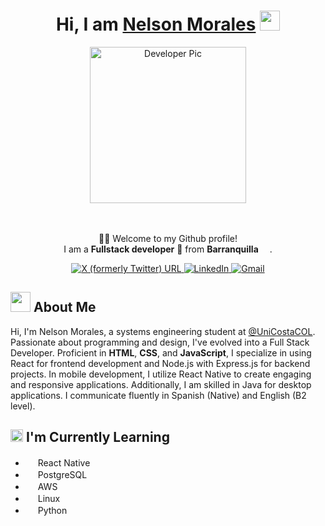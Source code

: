 <div align="center">
    <h1>Hi, I am <a href="https://nelson-portfolio-seven.vercel.app/" target="_blank">Nelson Morales</a> <img src="https://media.giphy.com/media/hvRJCLFzcasrR4ia7z/giphy.gif" width="32"></h1>
    <div>
        <img alt="Developer Pic" src="https://i.ibb.co/LpMDcyz/Me.png" width="250"/>
    </div>
    <br/>
    <br>
    <p>🙏🏻 Welcome to my Github profile!<br />
        I am a <b>Fullstack developer</b> 📌 from <b>Barranquilla</b> <img src="https://images.emojiterra.com/google/noto-emoji/unicode-15.1/color/512px/1f1e8-1f1f4.png" width="14" />.</p>
    <div>
        <a href="https://twitter.com/Cmrales26" target="_blank">
            <img alt="X (formerly Twitter) URL" src="https://img.shields.io/twitter/url?url=https%3A%2F%2Ftwitter.com%2FCmrales26&style=for-the-badge&logo=X&logoColor=%23FFF&label=twitter&labelColor=%23000&color=%23000">
        </a>
        <a href="https://www.linkedin.com/in/Cmrales26" target="_blank">
            <img alt="LinkedIn" src="https://img.shields.io/badge/linkedin-%230077B5.svg?&style=for-the-badge&logo=linkedin&logoColor=white" />
        </a>
        <a href="mailto:camilomorales2615@gmail.com" target="_blank">
            <img alt="Gmail" src="https://img.shields.io/badge/-Gmail-D14836?style=for-the-badge&logo=Gmail&logoColor=white" />
        </a>
    </div>
</div>

<div>
    <h2> <img src="https://slackmojis.com/emojis/52109-hello/download" width = "32"> About Me </h2>
    <p color="red">Hi, I'm Nelson Morales, a systems engineering student at <a href="https://twitter.com/UniCostaCOL" target="_blank">@UniCostaCOL</a>. Passionate about programming and design, I've evolved into a Full Stack Developer. Proficient in <b>HTML</b>, <b>CSS</b>, and  <b>JavaScript</b>, I specialize in using React for frontend development and Node.js with Express.js for backend projects. In mobile development, I utilize React Native to create engaging and responsive applications. Additionally, I am skilled in Java for desktop applications. I communicate fluently in Spanish (Native) and English (B2 level).</p>
</div>

<div>
    <h2> <img src="https://slackmojis.com/emojis/57723-learning/download" width = "20">  I'm Currently Learning </h2>
    <ul>
        <li><img src="https://slackmojis.com/emojis/1161-react/download" width ="16"/>  React Native</li>
        <li> <img src="https://slackmojis.com/emojis/198-postgresql/download" width ="16"/> PostgreSQL</li>
        <li><img src="https://slackmojis.com/emojis/2988-aws/download" width ="16" /> AWS</li>
        <li><img src="https://slackmojis.com/emojis/9611-linux/download" width ="16"/> Linux</li>
        <li><img src="https://slackmojis.com/emojis/32-python/download" width ="16"/> Python</li>
    </ul>
</div>
